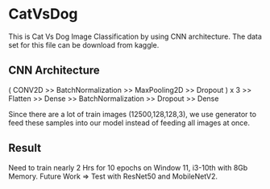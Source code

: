 # CatVsDog

This is Cat Vs Dog Image Classification by using CNN architecture.
The data set for this file can be download from kaggle.

## CNN Architecture
( CONV2D >> BatchNormalization >> MaxPooling2D >> Dropout ) x 3 >>
Flatten >> Dense >> BatchNormalization >> Dropout >> Dense

Since there are a lot of train images (12500,128,128,3), we use generator 
to feed these samples into our model instead of feeding all images at once.

## Result
Need to train nearly 2 Hrs for 10 epochs on Window 11, i3-10th with 8Gb Memory.
Future Work => Test with ResNet50 and MobileNetV2.